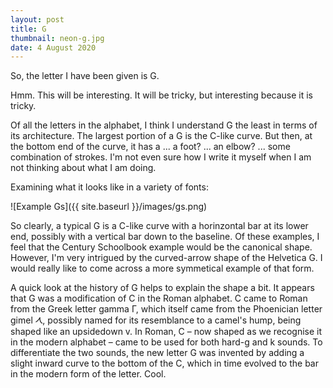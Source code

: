 ```yaml
---
layout: post
title: G
thumbnail: neon-g.jpg
date: 4 August 2020
---
```


So, the letter I have been given is G.

Hmm. This will be interesting. It will be tricky, but interesting because it is tricky.

Of all the letters in the alphabet, I think I understand G the least in terms of its architecture. The largest portion of a G is the C-like curve. But then, at the bottom end of the curve, it has a ... a foot? ... an elbow? ... some combination of strokes. I'm not even sure how I write it myself when I am not thinking about what I am doing.

Examining what it looks like in a variety of fonts:

![Example Gs]({{ site.baseurl }}/images/gs.png)

So clearly, a typical G is a C-like curve with a horinzontal bar at its lower end, possibly with a vertical bar down to the baseline. Of these examples, I feel that the Century Schoolbook example would be the canonical shape. However, I'm very intrigued by the curved-arrow shape of the Helvetica G. I would really like to come across a more symmetical example of that form.

A quick look at the history of G helps to explain the shape a bit. It appears that G was a modification of C in the Roman alphabet. C came to Roman from the Greek letter gamma Γ, which itself came from the Phoenician letter gimel 𐡂, possibly named for its resemblance to a camel's hump, being shaped like an upsidedown v. In Roman, C – now shaped as we recognise it in the modern alphabet – came to be used for both hard-g and k sounds. To differentiate the two sounds, the new letter G was invented by adding a slight inward curve to the bottom of the C, which in time evolved to the bar in the modern form of the letter. Cool.

